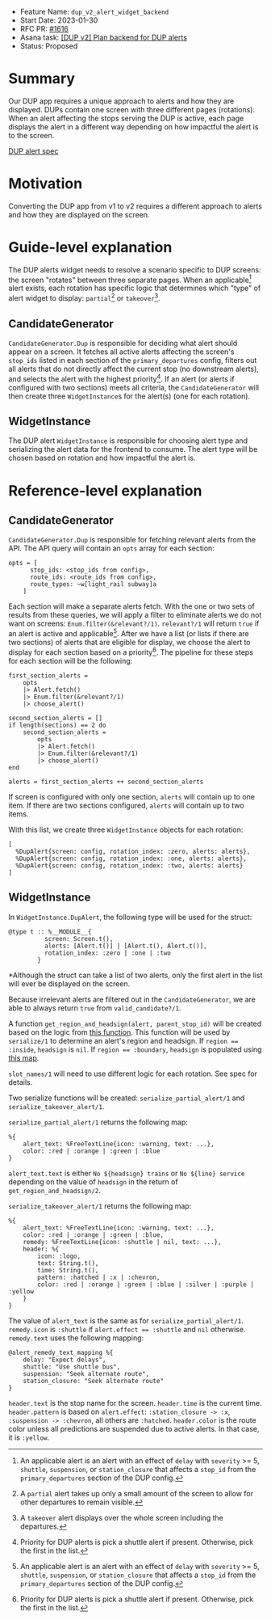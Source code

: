 - Feature Name: `dup_v2_alert_widget_backend`
- Start Date: 2023-01-30
- RFC PR: [#1616](https://github.com/mbta/screens/pull/1616)
- Asana task: [[DUP v2] Plan backend for DUP alerts](https://app.asana.com/0/1185117109217413/1203830054341498/f)
- Status: Proposed

# Summary

[summary]: #summary

Our DUP app requires a unique approach to alerts and how they are displayed. DUPs contain one screen with three different pages (rotations). When an alert affecting the stops serving the DUP is active, each page displays the alert in a different way depending on how impactful the alert is to the screen.

[DUP alert spec](https://www.notion.so/mbta-downtown-crossing/DUP-Alert-Widget-Specification-a82acff850ed4f2eb98a04e5f3e0fe52)

# Motivation

[motivation]: #motivation

Converting the DUP app from v1 to v2 requires a different approach to alerts and how they are displayed on the screen.

# Guide-level explanation

[guide-level-explanation]: #guide-level-explanation

The DUP alerts widget needs to resolve a scenario specific to DUP screens: the screen "rotates" between three separate pages. When an applicable[^1] alert exists, each rotation has specific logic that determines which "type" of alert widget to display: `partial`[^2] or `takeover`[^3].

## CandidateGenerator

`CandidateGenerator.Dup` is responsible for deciding what alert should appear on a screen. It fetches all active alerts affecting the screen's `stop_ids` listed in each section of the `primary_departures` config, filters out all alerts that do not directly affect the current stop (no downstream alerts), and selects the alert with the highest priority[^4]. If an alert (or alerts if configured with two sections) meets all criteria, the `CandidateGenerator` will then create three `WidgetInstance`s for the alert(s) (one for each rotation).

## WidgetInstance

The DUP alert `WidgetInstance` is responsible for choosing alert type and serializing the alert data for the frontend to consume. The alert type will be chosen based on rotation and how impactful the alert is.

# Reference-level explanation

[reference-level-explanation]: #reference-level-explanation

## CandidateGenerator

`CandidateGenerator.Dup` is responsible for fetching relevant alerts from the API. The API query will contain an `opts` array for each section:

```
opts = [
      stop_ids: <stop_ids from config>,
      route_ids: <route_ids from config>,
      route_types: ~w[light_rail subway]a
    ]
```

Each section will make a separate alerts fetch. With the one or two sets of results from these queries, we will apply a filter to eliminate alerts we do not want on screens: `Enum.filter(&relevant?/1)`. `relevant?/1` will return `true` if an alert is active and applicable[^1]. After we have a list (or lists if there are two sections) of alerts that are eligible for display, we choose the alert to display for each section based on a priority[^4]. The pipeline for these steps for each section will be the following:

```
first_section_alerts =
    opts
    |> Alert.fetch()
    |> Enum.filter(&relevant?/1)
    |> choose_alert()

second_section_alerts = []
if length(sections) == 2 do
    second_section_alerts =
        opts
        |> Alert.fetch()
        |> Enum.filter(&relevant?/1)
        |> choose_alert()
end

alerts = first_section_alerts ++ second_section_alerts
```

If screen is configured with only one section, `alerts` will contain up to one item. If there are two sections configured, `alerts` will contain up to two items.

With this list, we create three `WidgetInstance` objects for each rotation:

```
[
  %DupAlert{screen: config, rotation_index: :zero, alerts: alerts},
  %DupAlert{screen: config, rotation_index: :one, alerts: alerts},
  %DupAlert{screen: config, rotation_index: :two, alerts: alerts}
]
```

## WidgetInstance

In `WidgetInstance.DupAlert`, the following type will be used for the struct:

```
@type t :: %__MODULE__{
          screen: Screen.t(),
          alerts: [Alert.t()] | [Alert.t(), Alert.t()],
          rotation_index: :zero | :one | :two
        }
```

\*Although the struct can take a list of two alerts, only the first alert in the list will ever be displayed on the screen.

Because irrelevant alerts are filtered out in the `CandidateGenerator`, we are able to always return `true` from `valid_candidate?/1`.

A function `get_region_and_headsign(alert, parent_stop_id)` will be created based on the logic from [this function](/lib/screens/dup_screen_data/data.ex#L11). This function will be used by `serialize/1` to determine an alert's region and headsign. If `region == :inside`, `headsign` is `nil`. If `region == :boundary`, `headsign` is populated using [this map](/config/config.exs#L86).

`slot_names/1` will need to use different logic for each rotation. See spec for details.

Two serialize functions will be created: `serialize_partial_alert/1` and `serialize_takeover_alert/1`.

`serialize_partial_alert/1` returns the following map:

```
%{
    alert_text: %FreeTextLine{icon: :warning, text: ...},
    color: :red | :orange | :green | :blue
}
```

`alert_text.text` is either `No ${headsign} trains` or `No ${line} service` depending on the value of `headsign` in the return of `get_region_and_headsign/2`.

`serialize_takeover_alert/1` returns the following map:

```
%{
    alert_text: %FreeTextLine{icon: :warning, text: ...},
    color: :red | :orange | :green | :blue,
    remedy: %FreeTextLine{icon: :shuttle | nil, text: ...},
    header: %{
        icon: :logo,
        text: String.t(),
        time: String.t(),
        pattern: :hatched | :x | :chevron,
        color: :red | :orange | :green | :blue | :silver | :purple | :yellow
    }
}
```

The value of `alert_text` is the same as for `serialize_partial_alert/1`. `remedy.icon` is `:shuttle` if `alert.effect == :shuttle` and `nil` otherwise. `remedy.text` uses the following mapping:

```
@alert_remedy_text_mapping %{
    delay: "Expect delays",
    shuttle: "Use shuttle bus",
    suspension: "Seek alternate route",
    station_closure: "Seek alternate route"
}
```

`header.text` is the stop name for the screen. `header.time` is the current time. `header.pattern` is based on `alert.effect`: `:station_closure -> :x`, `:suspension -> :chevron`, all others are `:hatched`. `header.color` is the route color unless all predictions are suspended due to active alerts. In that case, it is `:yellow`.

[^1]: An applicable alert is an alert with an effect of `delay` with `severity` >= 5, `shuttle`, `suspension`, or `station_closure` that affects a `stop_id` from the `primary_departures` section of the DUP config.
[^2]: A `partial` alert takes up only a small amount of the screen to allow for other departures to remain visible.
[^3]: A `takeover` alert displays over the whole screen including the departures.
[^4]: Priority for DUP alerts is pick a shuttle alert if present. Otherwise, pick the first in the list.
